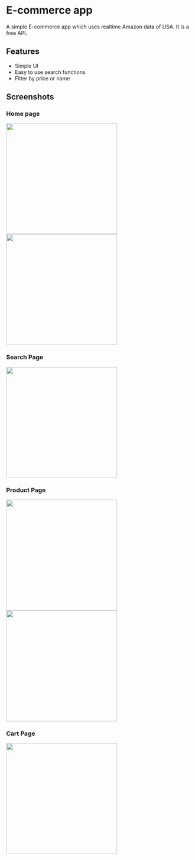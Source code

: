 # E-commerce app

A simple E-commerce app which uses realtime Amazon data of USA. It is a free API.

## Features

- Simple UI
- Easy to use search functions
- Filter by price or name

## Screenshots

### Home page
<Img src="./src/assets/1.png" width="300"><Img src="./src/assets/2.png" width="300">

### Search Page
<Img src="./src/assets/3.png" width="300">

### Product Page
<Img src="./src/assets/4.png" width="300"><Img src="./src/assets/5.png" width="300">

### Cart Page
<Img src="./src/assets/6.png" width="300">
